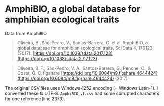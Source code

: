 # AmphiBIO, a global database for amphibian ecological traits

Data from AmphiBIO

> Oliveira, B., São-Pedro, V., Santos-Barrera, G. et al. AmphiBIO, a global database for amphibian ecological traits. Sci Data 4, 170123 (2017). [https://doi.org/10.1038/sdata.2017.123](https://doi.org/10.1038/sdata.2017.123)

> Oliveira, B. F., São-Pedro, V. A., Santos-Barrera, G., Penone, C., & Costa, G. C. figshare [https://doi.org/10.6084/m9.figshare.4644424](https://doi.org/10.6084/m9.figshare.4644424) (2017)

The original CSV files uses Windows-1252 encoding (= Windows Latin-1). I converted these to UTF-8. `AmphiBIO_v1.csv` had some corrupted characters for one reference (line 2373).


